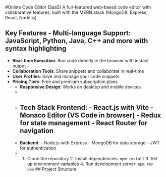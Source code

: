 #Online Code Editor (SaaS)  A full-featured web-based code editor with collaborative features, built with the MERN stack (MongoDB, Express, React, Node.js). 

## Key Features  - **Multi-language Support**: JavaScript, Python, Java, C++ and more with syntax highlighting 
  - **Real-time Execution**: Run code directly in the browser with instant output -
  - **Collaboration Tools**: Share snippets and collaborate in real-time
- **User Profiles**: Save and manage your code snippets
- **Pricing Tiers**: Free and premium subscription plans
  - **Responsive Design**: Works on desktop and mobile devices
  -
  - ## Tech Stack  **Frontend**:  - React.js with Vite - Monaco Editor (VS Code in browser) - Redux for state management - React Router for navigation
  -  **Backend**: - Node.js with Express - MongoDB for data storage - JWT for authentication
  -   1. Clone the repository 2. Install dependencies: `npm install` 3. Set up environment variables 4. Run development server: `npm run dev`  ## Project Structure
